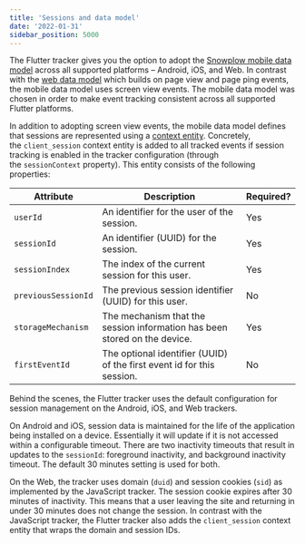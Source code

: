 ```yaml
---
title: 'Sessions and data model'
date: '2022-01-31'
sidebar_position: 5000
---
```


The Flutter tracker gives you the option to adopt the [Snowplow mobile data model](/docs/modeling-your-data/the-snowplow-mobile-data-model/index.md) across all supported platforms – Android, iOS, and Web. In contrast with the [web data model](/docs/modeling-your-data/the-snowplow-web-data-model/index.md) which builds on page view and page ping events, the mobile data model uses screen view events. The mobile data model was chosen in order to make event tracking consistent across all supported Flutter platforms.

In addition to adopting screen view events, the mobile data model defines that sessions are represented using a [context entity](https://github.com/snowplow/iglu-central/blob/master/schemas/com.snowplowanalytics.snowplow/client_session/jsonschema/1-0-1). Concretely, the `client_session` context entity is added to all tracked events if session tracking is enabled in the tracker configuration (through the `sessionContext` property). This entity consists of the following properties:

| Attribute           | Description                                                               | Required? |
| ------------------- | ------------------------------------------------------------------------- | --------- |
| `userId`            | An identifier for the user of the session.                                | Yes       |
| `sessionId`         | An identifier (UUID) for the session.                                     | Yes       |
| `sessionIndex`      | The index of the current session for this user.                           | Yes       |
| `previousSessionId` | The previous session identifier (UUID) for this user.                     | No        |
| `storageMechanism`  | The mechanism that the session information has been stored on the device. | Yes       |
| `firstEventId`      | The optional identifier (UUID) of the first event id for this session.    | No        |

Behind the scenes, the Flutter tracker uses the default configuration for session management on the Android, iOS, and Web trackers.

On Android and iOS, session data is maintained for the life of the application being installed on a device. Essentially it will update if it is not accessed within a configurable timeout. There are two inactivity timeouts that result in updates to the `sessionId`: foreground inactivity, and background inactivity timeout. The default 30 minutes setting is used for both.

On the Web, the tracker uses domain (`duid`) and session cookies (`sid`) as implemented by the JavaScript tracker. The session cookie expires after 30 minutes of inactivity. This means that a user leaving the site and returning in under 30 minutes does not change the session. In contrast with the JavaScript tracker, the Flutter tracker also adds the `client_session` context entity that wraps the domain and session IDs.
